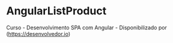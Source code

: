 # AngularListProduct
Curso - Desenvolvimento SPA com Angular - Disponibilizado por (https://desenvolvedor.io)
